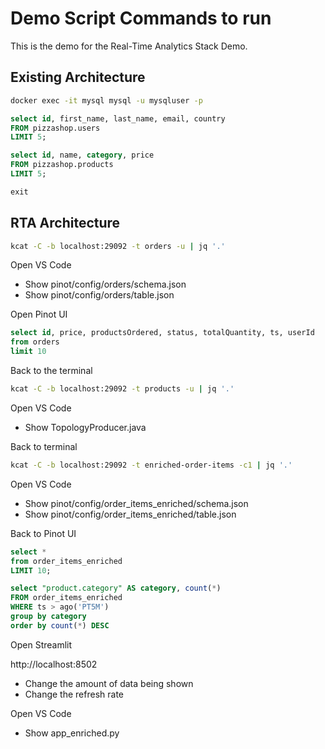 # Demo Script Commands to run

This is the demo for the Real-Time Analytics Stack Demo.

## Existing Architecture

```bash
docker exec -it mysql mysql -u mysqluser -p
```

```sql
select id, first_name, last_name, email, country 
FROM pizzashop.users 
LIMIT 5;
```

```sql
select id, name, category, price 
FROM pizzashop.products 
LIMIT 5;
```


```sql
exit
```

## RTA Architecture

```bash
kcat -C -b localhost:29092 -t orders -u | jq '.'
```

Open VS Code

* Show pinot/config/orders/schema.json
* Show pinot/config/orders/table.json

Open Pinot UI

```sql
select id, price, productsOrdered, status, totalQuantity, ts, userId 
from orders
limit 10
```
Back to the terminal

```bash
kcat -C -b localhost:29092 -t products -u | jq '.'
```

Open VS Code

* Show TopologyProducer.java

Back to terminal 

```bash
kcat -C -b localhost:29092 -t enriched-order-items -c1 | jq '.'
```

Open VS Code

* Show pinot/config/order_items_enriched/schema.json
* Show pinot/config/order_items_enriched/table.json

Back to Pinot UI

```sql
select * 
from order_items_enriched
LIMIT 10;
```

```sql
select "product.category" AS category, count(*)
FROM order_items_enriched
WHERE ts > ago('PT5M')
group by category
order by count(*) DESC
```

Open Streamlit

http://localhost:8502

* Change the amount of data being shown
* Change the refresh rate

Open VS Code

* Show app_enriched.py
